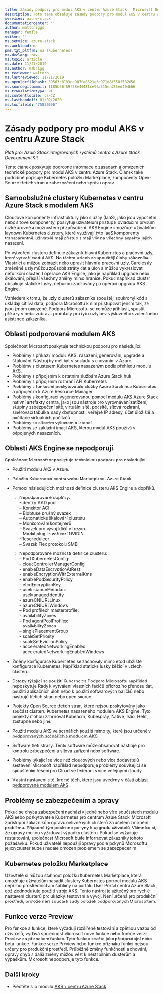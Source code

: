 ```yaml
---
title: Zásady podpory pro modul AKS v centru Azure Stack | Microsoft Docs
description: Toto téma obsahuje zásady podpory pro modul AKS v centru Azure Stack.
services: azure-stack
documentationcenter: ''
author: mattbriggs
manager: femila
editor: ''
ms.service: azure-stack
ms.workload: na
pms.tgt_pltfrm: na (Kubernetes)
ms.devlang: nav
ms.topic: article
ms.date: 11/21/2019
ms.author: mabrigg
ms.reviewer: waltero
ms.lastreviewed: 11/21/2019
ms.openlocfilehash: 89563c8703ce987fa8621e6c971d8f658f582d50
ms.sourcegitcommit: 1185b66f69f28e44481ce96a315ea285ed404b66
ms.translationtype: MT
ms.contentlocale: cs-CZ
ms.lasthandoff: 01/09/2020
ms.locfileid: "75820096"
---
```

# <a name="support-policies-for-aks-engine-on-azure-stack-hub"></a>Zásady podpory pro modul AKS v centru Azure Stack

*Platí pro: Azure Stack integrovaných systémů centra a Azure Stack Development Kit*

Tento článek poskytuje podrobné informace o zásadách a omezeních technické podpory pro modul AKS v centru Azure Stack. Článek také podrobně popisuje Kubernetes položku Marketplace, komponenty Open-Source třetích stran a zabezpečení nebo správu oprav. 

## <a name="self-managed-kubernetes-clusters-on-azure-stack-hub-with-aks-engine"></a>Samoobslužné clustery Kubernetes v centru Azure Stack s modulem AKS

Cloudové komponenty infrastruktury jako služby (IaaS), jako jsou výpočetní nebo síťové komponenty, poskytují uživatelům přístup k ovládacím prvkům nízké úrovně a možnostem přizpůsobení. AKS Engine umožňuje uživatelům laydown Kubernetes clustery, které využívají tyto IaaS komponenty transparentně. uživatelé mají přístup a mají vliv na všechny aspekty jejich nasazení.

Po vytvoření clusteru definuje zákazník hlavní Kubernetes a pracovní uzly, které vytvoří modul AKS. Na těchto uzlech se spouštějí úlohy zákazníka. Vlastníci a můžou zobrazit nebo upravit hlavní a pracovní uzly. Carelessly změněné uzly můžou způsobit ztráty dat a úloh a můžou vykreslovat nefunkční cluster. I operace AKS Engine, jako je například upgrade nebo škálování, přepíší všechny změny mimo hranice. Pokud například cluster obsahuje statické lusky, nebudou zachovány po operaci upgradu AKS Engine.

Vzhledem k tomu, že uzly clusterů zákazníka spouštějí soukromý kód a ukládají citlivá data, podpora Microsoftu k nim přistupovat jenom tak, že jsou jenom omezené. Podpora Microsoftu se nemůže přihlásit, spustit příkazy v nebo zobrazit protokoly pro tyto uzly bez výslovného svolení nebo asistence zákazníka.

## <a name="aks-engine-supported-areas"></a>Oblasti podporované modulem AKS

Společnost Microsoft poskytuje technickou podporu pro následující:

-  Problémy s příkazy modulu AKS: nasazení, generování, upgrade a škálování. Nástroj by měl být v souladu s chováním v Azure.
-  Problémy s clusterem Kubernetes nasazeným podle [přehledu modulu AKS](azure-stack-kubernetes-aks-engine-overview.md).
-  Problémy s připojením k ostatním službám Azure Stack hub 
-  Problémy s připojením rozhraní API Kubernetes
-  Problémy s funkcemi poskytovatele služby Azure Stack hub Kubernetes a připojením k Azure Resource Manager
-  Problémy s konfigurací vygenerovanou pomocí modulu AKS Azure Stack nativní artefakty centra, jako jsou nástroje pro vyrovnávání zatížení, skupiny zabezpečení sítě, virtuální sítě, podsítě, síťová rozhraní, směrovací tabulka, sady dostupnosti, veřejné IP adresy, účet úložiště a počítače virtuálních počítačů 
-  Problémy se síťovým výkonem a latencí
-  Problémy se základní imagí AKS, kterou modul AKS používá v odpojených nasazeních. 

## <a name="aks-engine-areas-not-supported"></a>Oblasti AKS Engine se nepodporují.

Společnost Microsoft neposkytuje technickou podporu pro následující:

-  Použití modulu AKS v Azure.
-  Položka Kubernetes centra webu Marketplace. Azure Stack
-  Pomocí následujících možností definice clusteru AKS Engine a doplňků.
    -  Nepodporované doplňky:  
            -Identity AAD pod  
            – Konektor ACI  
            – Blobfuse pružný svazek  
            – Automatické škálování clusteru  
            – Monitorování kontejnerů  
            – Svazek pro vývoj klíčů v trezoru  
            – Modul plug-in zařízení NVIDIA  
            -Rescheduleer  
            – Svazek Flex protokolu SMB  
        
    -  Nepodporované možnosti definice clusteru:  
            – Pod KubernetesConfig:  
                    - cloudControllerManagerConfig  
                    - enableDataEncryptionAtRest  
                    - enableEncryptionWithExternalKms  
                    - enablePodSecurityPolicy  
                    - etcdEncryptionKey  
                    - useInstanceMetadata  
                    - useManagedIdentity  
                    - azureCNIURLLinux  
                    - azureCNIURLWindows  
            – Pod profilech masterprofile:  
                    - availabilityZones  
            – Pod agentPoolProfiles:  
                    - availabilityZones  
                    – singlePlacementGroup  
                    - scaleSetPriority  
                    - scaleSetEvictionPolicy  
                    - acceleratedNetworkingEnabled  
                    - acceleratedNetworkingEnabledWindows

-  Změny konfigurace Kubernetes se zachovaly mimo etcd úložiště konfigurace Kubernetes. Například statické lusky běžící v uzlech clusteru.
-  Dotazy týkající se použití Kubernetes Podpora Microsoftu například neposkytuje Rady k vytváření vlastních řadičů příchozího přenosu dat, použití aplikačních úloh nebo k použití softwarových balíčků nebo nástrojů třetích stran nebo open source.
-  Projekty Open Source třetích stran, které nejsou poskytovány jako součást clusteru Kubernetes nasazeného modulem AKS Engine. Tyto projekty mohou zahrnovat Kubeadm, Kubespray, Native, Istio, Helm, zástupné nebo jiné.
-  Použití modulu AKS ve scénářích použití mimo ty, které jsou určené v [podporovaných scénářích s modulem AKS](azure-stack-kubernetes-aks-engine-overview.md#supported-scenarios-with-the-aks-engine).
-  Software třetí strany. Tento software může obsahovat nástroje pro kontrolu zabezpečení a síťová zařízení nebo software.
-  Problémy týkající se více než cloudových nebo více dodavatelů sestavení Microsoft například nepodporuje problémy související se spouštěním řešení pro Cloud ve federaci s více veřejnými cloudy.
-  Vlastní nastavení sítě, kromě těch, které jsou uvedeny v části [oblasti podporované modulem AKS](#aks-engine-supported-areas) .

##  <a name="security-issues-and-patching"></a>Problémy se zabezpečením a opravy

Pokud se chyba zabezpečení nachází v jedné nebo více součástech modulu AKS nebo poskytovatele Kubernetes pro centrum Azure Stack, Microsoft zpřístupní zákazníkům opravu ovlivněných clusterů za účelem zmírnění problému. Případně tým poskytne pokyny k upgradu uživatelů. Všimněte si, že opravy mohou vyžadovat výpadky clusteru. Pokud se vyžaduje restartování, společnost Microsoft bude informovat zákazníky tohoto požadavku. Pokud uživatelé nepoužijí opravy podle pokynů Microsoftu, jejich cluster bude i nadále ohrožen problémem se zabezpečením.

## <a name="kubernetes-marketplace-item"></a>Kubernetes položku Marketplace

Uživatelé si můžou stáhnout položku Kubernetes Marketplace, která umožňuje uživatelům nasadit clustery Kubernetes pomocí modulu AKS nepřímo prostřednictvím šablony na portálu User Portal centra Azure Stack, což zjednodušuje použití stroje AKS. Tento nástroj je užitečný pro rychlé nastavení clusterů pro ukázky, testování a vývoj. Není určená pro produkční prostředí, protože není součástí sady položek podporovaných Microsoftem.

## <a name="preview-features"></a>Funkce verze Preview

Pro funkce a funkce, které vyžadují rozšířené testování a zpětnou vazbu od uživatelů, vydává společnost Microsoft nové funkce nebo funkce verze Preview za příznakem funkce. Tyto funkce zvažte jako předprodejní nebo beta funkce. Funkce verze Preview nebo funkce příznaku funkcí nejsou určeny pro produkční prostředí. Průběžné změny funkčnosti a chování, opravy chyb a další změny můžou vést k nestabilním clusterům a výpadkům. Microsoft nepodporuje tyto funkce.

## <a name="next-steps"></a>Další kroky

- Přečtěte si o modulu [AKS v centru Azure Stack](azure-stack-kubernetes-aks-engine-overview.md) .